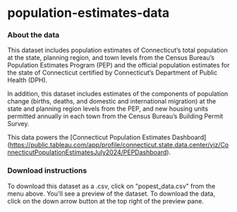 # population-estimates-data

### About the data

This dataset includes population estimates of Connecticut’s total population at the state, planning region, and town levels from the Census Bureau’s Population Estimates
Program (PEP) and the official population estimates for the state of Connecticut certified by Connecticut’s Department of Public Health (DPH).


In addition, this dataset includes estimates of the components of population change (births, deaths, and domestic and international migration) at the state and planning region
levels from the PEP, and new housing units permitted annually in each town from the Census Bureau’s Building Permit Survey.

This data powers the [Connecticut Population Estimates Dashboard] (https://public.tableau.com/app/profile/connecticut.state.data.center/viz/ConnecticutPopulationEstimatesJuly2024/PEPDashboard).

### Download instructions

To download this dataset as a .csv, click on "popest_data.csv" from the menu above. You'll see a preview of the dataset. To download the data, click on the down arrow button at the top right of the preview pane.
